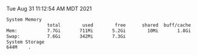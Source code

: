 Tue Aug 31 11:12:54 AM MDT 2021
```bash
System Memory
               total        used        free      shared  buff/cache   available
Mem:           7.7Gi       711Mi       5.2Gi        10Mi       1.8Gi       6.7Gi
Swap:          7.6Gi       342Mi       7.3Gi
System Storage
644M	.
```
